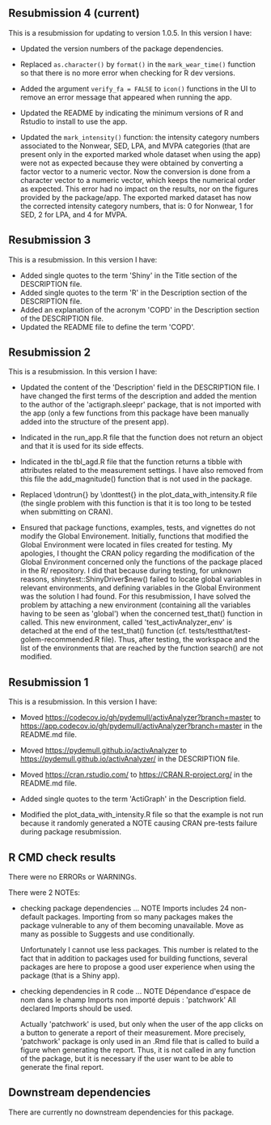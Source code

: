 ## Resubmission 4 (current)
This is a resubmission for updating to version 1.0.5. In this version I have:

* Updated the version numbers of the package dependencies.

* Replaced `as.character()` by `format()` in the `mark_wear_time()` function so 
that there is no more error when checking for R dev versions.

* Added the argument `verify_fa = FALSE` to `icon()` functions in the UI to 
remove an error message that appeared when running the app.

* Updated the README by indicating the minimum versions of R and Rstudio to install 
to use the app.

* Updated the `mark_intensity()` function: the intensity category numbers associated 
to the Nonwear, SED, LPA, and MVPA categories (that are present only in the exported 
marked whole dataset when using the app) were not as expected because they were 
obtained by converting a factor vector to a numeric vector. Now the conversion is 
done from a character vector to a numeric vector, which keeps the numerical order 
as expected. This error had no impact on the results, nor on the figures provided 
by the package/app. 
The exported marked dataset has now the corrected intensity category numbers, that 
is: 0 for Nonwear, 1 for SED, 2 for LPA, and 4 for MVPA.


## Resubmission 3
This is a resubmission. In this version I have:

* Added single quotes to the term 'Shiny' in the Title section of the DESCRIPTION file.
* Added single quotes to the term 'R' in the Description section of the DESCRIPTION file.
* Added an explanation of the acronym 'COPD' in the Description section of the DESCRIPTION file.
* Updated the README file to define the term 'COPD'.


## Resubmission 2
This is a resubmission. In this version I have:

* Updated the content of the 'Description' field in the DESCRIPTION file. I have 
changed the first terms of the description and added the mention to the author of the
'actigraph.sleepr' package, that is not imported with the app (only a few functions
from this package have been manually added into the structure of the present app).

* Indicated in the run_app.R file that the function does not return an object and 
that it is used for its side effects.

* Indicated in the tbl_agd.R file that the function returns a tibble with attributes
related to the measurement settings. I have also removed from this file the 
add_magnitude() function that is not used in the package.

* Replaced \dontrun{} by \donttest{} in the plot_data_with_intensity.R file (the single
problem with this function is that it is too long to be tested when submitting
on CRAN).

* Ensured that package functions, examples, tests, and vignettes do not modify the
Global Environement. Initially, functions that modified the Global Environment were
located in files created for testing. My apologies, I thought the CRAN policy regarding
the modification of the Global Environment concerned only the functions of the
package placed in the R/ repository. I did that because during testing, for unknown reasons,
shinytest::ShinyDriver$new() failed to locate global variables in relevant environments, 
and defining variables in the Global Environment was the solution I had found.
For this resubmission, I have solved the problem by attaching a new environment (containing
all the variables having to be seen as 'global') when the concerned test_that() 
function in called. This new environment, called 'test_activAnalyzer_env' is detached 
at the end of the test_that() function (cf. tests/testthat/test-golem-recommended.R file). 
Thus, after testing, the workspace and the list of the environments that are reached by 
the function search() are not modified.

## Resubmission 1
This is a resubmission. In this version I have:

* Moved https://codecov.io/gh/pydemull/activAnalyzer?branch=master to https://app.codecov.io/gh/pydemull/activAnalyzer?branch=master in the README.md file.

* Moved https://pydemull.github.io/activAnalyzer to https://pydemull.github.io/activAnalyzer/ in the DESCRIPTION file.

* Moved https://cran.rstudio.com/ to https://CRAN.R-project.org/ in the README.md file.

* Added single quotes to the term 'ActiGraph' in the Description field.

* Modified the plot_data_with_intensity.R file so that the example is not run because it randomly generated a NOTE causing CRAN pre-tests failure during package resubmission.

## R CMD check results
There were no ERRORs or WARNINGs.

There were 2 NOTEs:

* checking package dependencies ... NOTE
  Imports includes 24 non-default packages.
  Importing from so many packages makes the package vulnerable to any of
  them becoming unavailable.  Move as many as possible to Suggests and
  use conditionally.

  Unfortunately I cannot use less packages. This number is related to the fact 
  that in addition to packages used for building functions, several packages are 
  here to propose a good user experience when using the package (that is a Shiny
  app).
  
* checking dependencies in R code ... NOTE
  Dépendance d'espace de nom dans le champ Imports non importé depuis : 'patchwork'
    All declared Imports should be used.
    
  Actually 'patchwork' is used, but only when the user of the app clicks on a button
  to generate a report of their measurement. More precisely, 'patchwork' package
  is only used in an .Rmd file that is called to build a figure when generating 
  the report. Thus, it is not called in any function of the package, but it is
  necessary if the user want to be able to generate the final report.

## Downstream dependencies
There are currently no downstream dependencies for this package.
